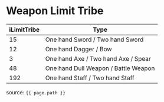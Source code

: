 # Weapon Limit Tribe

iLimitTribe | Type
--- | ---
15 | One hand Sword / Two hand Sword
12 | One hand Dagger / Bow
3 | One hand Axe / Two hand Axe / Spear
48 | One hand Dull Weapon / Battle Weapon
192 | One hand Staff / Two hand Staff

source: `{{ page.path }}`
